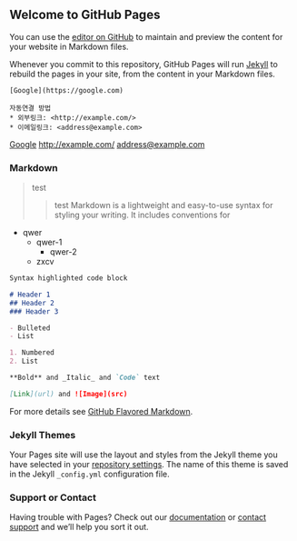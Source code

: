 ## Welcome to GitHub Pages

You can use the [editor on GitHub](https://github.com/dollking/test11/edit/main/README.md) to maintain and preview the content for your website in Markdown files.

Whenever you commit to this repository, GitHub Pages will run [Jekyll](https://jekyllrb.com/) to rebuild the pages in your site, from the content in your Markdown files.

```
[Google](https://google.com)

자동연결 방법
* 외부링크: <http://example.com/>
* 이메일링크: <address@example.com>
```
[Google](https://google.com)
<http://example.com/>
<address@example.com>


### Markdown
> test
>   > test
Markdown is a lightweight and easy-to-use syntax for styling your writing. It includes conventions for
* qwer
  * qwer-1
    * qwer-2
  * zxcv

```markdown
Syntax highlighted code block

# Header 1
## Header 2
### Header 3

- Bulleted
- List

1. Numbered
2. List

**Bold** and _Italic_ and `Code` text

[Link](url) and ![Image](src)
```

For more details see [GitHub Flavored Markdown](https://guides.github.com/features/mastering-markdown/).

### Jekyll Themes

Your Pages site will use the layout and styles from the Jekyll theme you have selected in your [repository settings](https://github.com/dollking/test11/settings). The name of this theme is saved in the Jekyll `_config.yml` configuration file.

### Support or Contact

Having trouble with Pages? Check out our [documentation](https://docs.github.com/categories/github-pages-basics/) or [contact support](https://support.github.com/contact) and we’ll help you sort it out.
